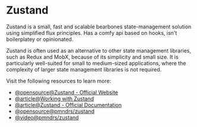 # Zustand

Zustand is a small, fast and scalable bearbones state-management solution using simplified flux principles. Has a comfy api based on hooks, isn't boilerplatey or opinionated.

Zustand is often used as an alternative to other state management libraries, such as Redux and MobX, because of its simplicity and small size. It is particularly well-suited for small to medium-sized applications, where the complexity of larger state management libraries is not required.

Visit the following resources to learn more:

- [@opensource@Zustand - Official Website](https://github.com/pmndrs/zustand)
- [@article@Working with Zustand](https://tkdodo.eu/blog/working-with-zustand)
- [@article@Zustand - Official Documentation](https://docs.pmnd.rs/zustand/getting-started/introduction)
- [@opensource@pmndrs/zustand](https://github.com/pmndrs/zustand)
- [@video@pmndrs/zustand](https://github.com/pmndrs/zustand)